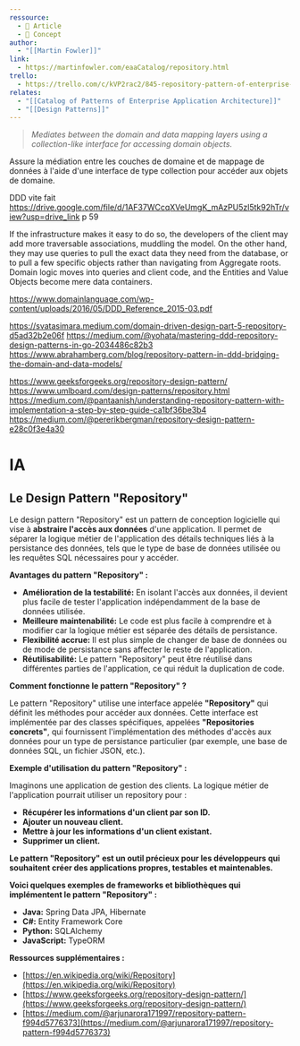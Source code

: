 ```yaml
---
ressource:
  - 📰 Article
  - 🧠 Concept
author:
  - "[[Martin Fowler]]"
link:
  - https://martinfowler.com/eaaCatalog/repository.html
trello:
  - https://trello.com/c/kVP2rac2/845-repository-pattern-of-enterprise-application-architecture-martin-fowler
relates:
  - "[[Catalog of Patterns of Enterprise Application Architecture]]"
  - "[[Design Patterns]]"
---
```

> _Mediates between the domain and data mapping layers using a collection-like interface for accessing domain objects._

Assure la médiation entre les couches de domaine et de mappage de données à l'aide d'une interface de type collection pour accéder aux objets de domaine.

DDD vite fait https://drive.google.com/file/d/1AF37WCcqXVeUmgK_mAzPU5zl5tk92hTr/view?usp=drive_link
p 59

If the infrastructure makes it easy to
do so, the developers of the client may add more traversable
associations, muddling the model. On the other hand, they may
use queries to pull the exact data they need from the database, or
to pull a few specific objects rather than navigating from
Aggregate roots. Domain logic moves into queries and client
code, and the Entities and Value Objects become mere data
containers.

https://www.domainlanguage.com/wp-content/uploads/2016/05/DDD_Reference_2015-03.pdf

https://svatasimara.medium.com/domain-driven-design-part-5-repository-d5ad32b2e06f
https://medium.com/@yohata/mastering-ddd-repository-design-patterns-in-go-2034486c82b3
https://www.abrahamberg.com/blog/repository-pattern-in-ddd-bridging-the-domain-and-data-models/

https://www.geeksforgeeks.org/repository-design-pattern/
https://www.umlboard.com/design-patterns/repository.html
https://medium.com/@pantaanish/understanding-repository-pattern-with-implementation-a-step-by-step-guide-ca1bf36be3b4
https://medium.com/@pererikbergman/repository-design-pattern-e28c0f3e4a30

# IA

##   Le Design Pattern "Repository"

Le design pattern "Repository" est un pattern de conception logicielle qui vise à **abstraire l'accès aux données** d'une application. Il permet de séparer la logique métier de l'application des détails techniques liés à la persistance des données, tels que le type de base de données utilisée ou les requêtes SQL nécessaires pour y accéder.

**Avantages du pattern "Repository" :**

- **Amélioration de la testabilité:** En isolant l'accès aux données, il devient plus facile de tester l'application indépendamment de la base de données utilisée.
- **Meilleure maintenabilité:** Le code est plus facile à comprendre et à modifier car la logique métier est séparée des détails de persistance.
- **Flexibilité accrue:** Il est plus simple de changer de base de données ou de mode de persistance sans affecter le reste de l'application.
- **Réutilisabilité:** Le pattern "Repository" peut être réutilisé dans différentes parties de l'application, ce qui réduit la duplication de code.

**Comment fonctionne le pattern "Repository" ?**

Le pattern "Repository" utilise une interface appelée **"Repository"** qui définit les méthodes pour accéder aux données. Cette interface est implémentée par des classes spécifiques, appelées **"Repositories concrets"**, qui fournissent l'implémentation des méthodes d'accès aux données pour un type de persistance particulier (par exemple, une base de données SQL, un fichier JSON, etc.).

**Exemple d'utilisation du pattern "Repository" :**

Imaginons une application de gestion des clients. La logique métier de l'application pourrait utiliser un repository pour :

- **Récupérer les informations d'un client par son ID.**
- **Ajouter un nouveau client.**
- **Mettre à jour les informations d'un client existant.**
- **Supprimer un client.**

**Le pattern "Repository" est un outil précieux pour les développeurs qui souhaitent créer des applications propres, testables et maintenables.**

**Voici quelques exemples de frameworks et bibliothèques qui implémentent le pattern "Repository" :**

- **Java:** Spring Data JPA, Hibernate
- **C#:** Entity Framework Core
- **Python:** SQLAlchemy
- **JavaScript:** TypeORM

**Ressources supplémentaires :**

- [https://en.wikipedia.org/wiki/Repository](https://en.wikipedia.org/wiki/Repository)
- [https://www.geeksforgeeks.org/repository-design-pattern/](https://www.geeksforgeeks.org/repository-design-pattern/)
- [https://medium.com/@arjunarora171997/repository-pattern-f994d5776373](https://medium.com/@arjunarora171997/repository-pattern-f994d5776373)